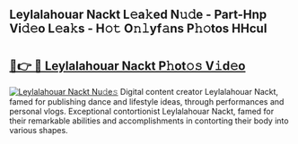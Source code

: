 ## Leylalahouar Nackt L𝚎a𝚔ed N𝚞𝚍e - Part-Hnp Vi𝚍𝚎o L𝚎a𝚔s - H𝚘𝚝 O𝚗𝚕yf𝚊ns P𝚑𝚘tos HHcuI

# <h2><a href="http://kf6um2.oniu.top/?m=Leylalahouar+Nackt">🔗👉 🔴 Leylalahouar Nackt P𝚑ot𝚘𝚜 V𝚒d𝚎o</a></h2>

[![Leylalahouar Nackt Nu𝚍e𝚜](https://i.imgur.com/0qMVB7G.gif)](http://kf6um2.oniu.top/?m=Leylalahouar+Nackt)
Digital content creator Leylalahouar Nackt, famed for publishing dance and lifestyle ideas, through performances and personal vlogs. Exceptional contortionist Leylalahouar Nackt, famed for their remarkable abilities and accomplishments in contorting their body into various shapes.  
